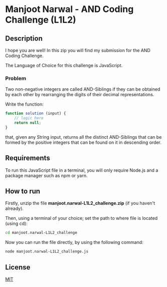 # Manjoot Narwal - AND Coding Challenge (L1L2)
## Description

I hope you are well! In this zip you will find my submission for the AND Coding Challenge.

The Language of Choice for this challenge is JavaScript.

### Problem

Two non-negative integers are called AND-Siblings if they can be obtained by each other by rearranging the digits of their decimal representations.

Write the function:

```javascript
function solution (input) {
	// logic here
	return null;
}
```

that, given any String input, returns all the distinct AND-Siblings that can be formed by the positive integers that can be found on it in descending order.


## Requirements

To run this JavaScript file in a terminal, you will only require Node.js and a package manager such as npm or yarn.

## How to run
Firstly, unzip the file **manjoot.narwal-L1L2_challenge.zip** (if you haven't already).

Then, using a terminal of your choice; set the path to where file is located (using cd):

```bash
cd manjoot.narwal-L1L2_challenge
```

Now you can run the file directly, by using the following command:
```bash
node manjoot.narwal-L1L2_challenge.js
```

## License

[MIT](https://choosealicense.com/licenses/mit/)